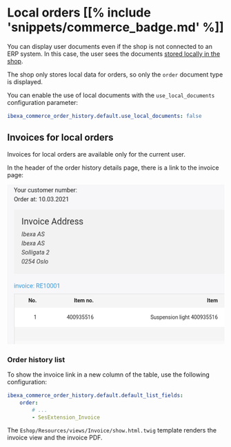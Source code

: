 # Local orders [[% include 'snippets/commerce_badge.md' %]]

You can display user documents even if the shop is not connected to an ERP system.
In this case, the user sees the documents [stored locally in the shop](../../guide/checkout/local_orders.md).

The shop only stores local data for orders, so only the `order` document type is displayed.

You can enable the use of local documents with the `use_local_documents` configuration parameter:

``` yaml
ibexa_commerce_order_history.default.use_local_documents: false
```

## Invoices for local orders

Invoices for local orders are available only for the current user.

In the header of the order history details page, there is a link to the invoice page:

![](../img/orderhistory_invoice.png)

### Order history list

To show the invoice link in a new column of the table, use the following configuration:

``` yaml
ibexa_commerce_order_history.default.default_list_fields:
    order:  
        # ...
        - SesExtension_Invoice
```

The `Eshop/Resources/views/Invoice/show.html.twig` template renders the invoice view and the invoice PDF.
